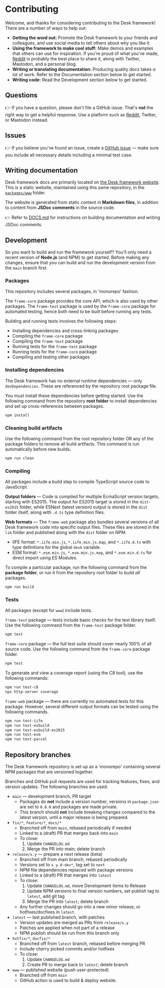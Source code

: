 # Contributing

Welcome, and thanks for considering contributing to the Desk framework! There are a number of ways to help out:

- **Getting the word out:** Promote the Desk framework to your friends and colleagues, and use social media to tell others about why you like it.
- **Using the framework to make cool stuff:** Make demos and examples that others can use for inspiration. If you're proud of what you've made, [Reddit](https://www.reddit.com/r/desk_framework/) is probably the best place to share it, along with Twitter, Mastodon, and a personal blog.
- **Writing or translating documentation:** Producing quality docs takes _a lot_ of work. Refer to the Documentation section below to get started.
- **Writing code:** Read the Development section below to get started.

## Questions

👉 If you have a question, please don't file a GitHub issue. That's **not** the right way to get a helpful response. Use a platform such as [Reddit](https://www.reddit.com/r/desk_framework/), Twitter, or Mastodon instead.

## Issues

👉 If you believe you've found an issue, create a [GitHub issue](https://github.com/desk-framework/desk/issues) — make sure you include all necessary details including a minimal test case.

## Writing documentation

Desk framework docs are primarily located on [the Desk framework website](https://desk-framework.com). This is a static website, maintained using this same repository, in the [`packages/www`](./packages/www/) folder.

The website is generated from static content in **Markdown files**, in addition to content from **JSDoc comments** in the source code.

👉 Refer to [DOCS.md](./DOCS.md) for instructions on building documentation and writing JSDoc comments.

## Development

So you want to build and run the framework yourself? You'll only need a recent version of **Node.js** (and NPM) to get started. Before making any changes, ensure that you can build and run the development version from the `main` branch first.

### Packages

This repository includes several packages, in 'monorepo' fashion.

The `frame-core` package provides the core API, which is also used by other packages. The `frame-test` package is used by the `frame-core` package for automated testing, hence both need to be built before running any tests.

Building and running tests involves the following steps:

- Installing dependencies and cross-linking packages
- Compiling the `frame-core` package
- Compiling the `frame-test` package
- Running tests for the `frame-test` package
- Running tests for the `frame-core` package
- Compiling and testing other packages

### Installing dependencies

The Desk framework has no external runtime dependencies — only `devDependencies`. These are referenced by the repository root package file.

You must install these dependencies before getting started. Use the following command from the repository **root folder** to install dependencies _and_ set up cross-references between packages.

```sh
npm install
```

### Cleaning build artifacts

Use the following command from the root repository folder OR any of the package folders to remove all build artifacts. This command is run automatically before new builds.

```sh
npm run clean
```

### Compiling

All packages include a build step to compile TypeScript source code to JavaScript.

**Output folders** — Code is compiled for multiple EcmaScript version targets, starting with ES2015. The output for ES2015 target is stored in the `dist-es2015` folder, while ESNext (latest version) output is stored in the `dist` folder itself, along with `.d.ts` type definition files.

**Web formats** — The `frame-web` package also bundles several versions of all Desk framework code into specific output files. These files are stored in the `lib` folder and published along with the `dist` folder on NPM.

- IIFE format: `*.iife.min.js`, `*.iife.min.js.map`, and `*.iife.d.ts` with type definitions for the global `desk` variable.
- ESM format: `*.esm.min.js`, `*.esm.min.js.map`, and `*.esm.min.d.ts` for direct import using ES Modules.

To compile a particular package, run the following command from the **package folder**, or run it from the repository root folder to build _all_ packages.

```sh
npm run build
```

### Tests

All packages (except for `www`) include tests.

`frame-test` package — tests include basic checks for the test library itself. Use the following command from the `frame-test` package folder.

```sh
npm test
```

`frame-core` package — the full test suite should cover nearly 100% of all source code. Use the following command from the `frame-core` package folder.

```sh
npm test
```

To generate and view a coverage report (using the C8 tool), use the following commands:

```sh
npm run test-c8
npx http-server coverage
```

`frame-web` package — there are currently no automated tests for this package. However, several different output formats can be tested using the following commands.

```sh
npm run test-iife
npm run test-esbuild
npm run test-esbuild-es2015
npm run test-esm
npm run test-parcel
```

## Repository branches

The Desk framework repository is set up as a 'monorepo' containing several NPM packages that are versioned together.

Branches and GitHub pull requests are used for tracking features, fixes, and version updates. The following branches are used.

- `main` — development branch, PR target
  - Packages do **not** include a version number, versions in `package.json` are set to `0.0.0` and packages are made private.
  - This branch should **not** include breaking changes compared to the latest version, until a major release is being prepared.
- `fix/*`, `feature/*`, `docs/*`
  - Branched off from `main`, rebased periodically if needed
  - Linked to a (draft) PR that merges back into `main`
  - To close:
    1. Update `CHANGELOG.md`
    2. Merge the PR into main; delete branch
- `release/x.y` — prepare a next release (beta)
  - Branched off from main branch, rebased periodically
  - Versions set to `x.y.0-dev*`, tag set to `next`
  - NPM file dependencies replaced with package versions
  - Linked to a (draft) PR that merges into `latest`
  - To close:
    1. Update `CHANGELOG.md`, move Development items to Release
    2. Update NPM versions to final version numbers, set publish tag to `latest`, add git tag
    3. Merge the PR into `latest`; delete branch
  - Any further changes should go into a new minor release, or hotfixes/docfixes in `latest`.
- `latest` — last published branch, with patches
  - Version updates are merged as PRs from `release/x.y`
  - Patches are applied when not part of a release
  - NPM publish should be run from this branch only
- `hotfix/*`, `docfix/*`
  - Branched off from `latest` branch, rebased before merging PR
  - Include cherry picked commits and/or hotfixes
  - To close:
    1. Update `CHANGELOG.md`
    2. Create PR to merge back to `latest`; delete branch
- `www` — published website (push user-protected)
  - Branched off from `main`
  - GitHub action is used to build & deploy website.
